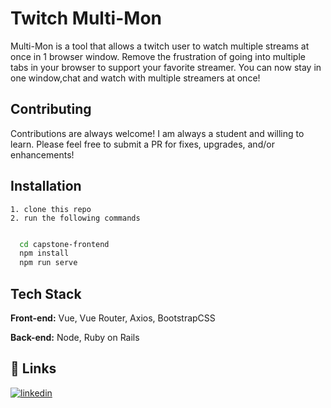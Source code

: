 # Twitch Multi-Mon

Multi-Mon is a tool that allows a twitch user to watch multiple streams at once in 1 browser window.
Remove the frustration of going into multiple tabs in your browser to support your favorite streamer. You can now stay in one window,chat and watch with multiple streamers at once!

## Contributing

Contributions are always welcome! I am always a student and willing to learn. Please feel free to submit a PR for fixes, upgrades, and/or enhancements!

## Installation

    1. clone this repo
    2. run the following commands

```bash

  cd capstone-frontend
  npm install
  npm run serve
```

## Tech Stack

**Front-end:** Vue, Vue Router, Axios, BootstrapCSS

**Back-end:** Node, Ruby on Rails

## 🔗 Links

[![linkedin](https://img.shields.io/badge/linkedin-0A66C2?style=for-the-badge&logo=linkedin&logoColor=white)](https://www.linkedin.com/in/randyrod/)
